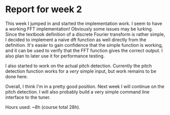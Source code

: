 # Report for week 2

This week I jumped in and started the implementation work. I seem to have a
working FFT implementation! Obviously some issues may be lurking. Since the
textbook definition of a discrete Fourier transform is rather simple, I decided
to implement a naive dft function as well directly from the definition. It's
easier to gain confidence that the simple function is working, and it can be
used to verify that the FFT function gives the correct output. I also plan to
later use it for performance testing.

I also started to work on the actual pitch detection. Currently the pitch
detection function works for a _very_ simple input, but work remains to be done here.

Overall, I think I'm in a pretty good position. Next week I will continue on the
pitch detection. I will also probably build a very simple command line interface
to the tuner.

Hours used: ~8h (course total 28h).
